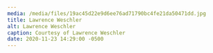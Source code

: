 ```yaml
---
media: /media/files/19ac45d22e9d6ee76ad71790bc4fe21da50471dd.jpg
title: Lawrence Weschler
alt: Lawrence Weschler
caption: Courtesy of Lawrence Weschler
date: 2020-11-23 14:29:00 -0500
---
```

